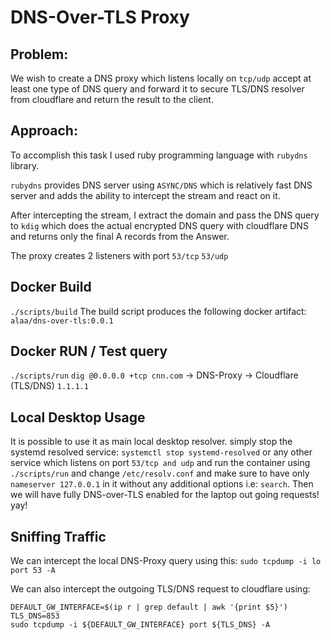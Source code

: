 # DNS-Over-TLS Proxy

## Problem:
We wish to create a DNS proxy which listens locally on `tcp/udp` accept at least
one type of DNS query and forward it to secure TLS/DNS resolver from cloudflare
and return the result to the client.

## Approach:
To accomplish this task I used ruby programming language with `rubydns` library.

`rubydns` provides DNS server using `ASYNC/DNS` which is relatively fast DNS server
and adds the ability to intercept the stream and react on it.

After intercepting the stream, I extract the domain and pass the DNS query to `kdig`
which does the actual encrypted DNS query with cloudflare DNS and returns only the
final A records from the Answer.

The proxy creates 2 listeners with port `53/tcp` `53/udp`

## Docker Build
`./scripts/build`
The build script produces the following docker artifact:
`alaa/dns-over-tls:0.0.1`

## Docker RUN / Test query
`./scripts/run`
`dig @0.0.0.0 +tcp cnn.com` -> DNS-Proxy -> Cloudflare (TLS/DNS) `1.1.1.1`

## Local Desktop Usage
It is possible to use it as main local desktop resolver.
simply stop the systemd resolved service: `systemctl stop systemd-resolved` or
any other service which listens on port `53/tcp and udp` and run the container
using `./scripts/run` and change `/etc/resolv.conf` and make sure to have only
`nameserver 127.0.0.1` in it without any additional options i.e: `search`.
Then we will have fully DNS-over-TLS enabled for the laptop out going requests! yay!

## Sniffing Traffic
We can intercept the local DNS-Proxy query using this:
`sudo tcpdump -i lo port 53 -A`

We can also intercept the outgoing TLS/DNS request to cloudflare using:
```
DEFAULT_GW_INTERFACE=$(ip r | grep default | awk '{print $5}')
TLS_DNS=853
sudo tcpdump -i ${DEFAULT_GW_INTERFACE} port ${TLS_DNS} -A
```
